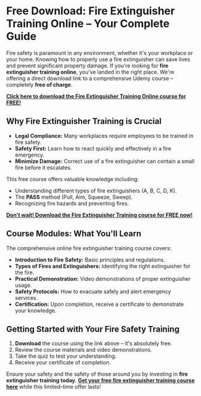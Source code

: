 # Free Download: Fire Extinguisher Training Online – Your Complete Guide

Fire safety is paramount in any environment, whether it's your workplace or your home. Knowing how to properly use a fire extinguisher can save lives and prevent significant property damage. If you're looking for **fire extinguisher training online**, you've landed in the right place. We're offering a direct download link to a comprehensive Udemy course – completely **free of charge**.

[**Click here to download the Fire Extinguisher Training Online course for FREE!**](https://udemywork.com/fire-extinguisher-training-online)

## Why Fire Extinguisher Training is Crucial

*   **Legal Compliance:** Many workplaces require employees to be trained in fire safety.
*   **Safety First:** Learn how to react quickly and effectively in a fire emergency.
*   **Minimize Damage:** Correct use of a fire extinguisher can contain a small fire before it escalates.

This free course offers valuable knowledge including:

*   Understanding different types of fire extinguishers (A, B, C, D, K).
*   The **PASS** method (Pull, Aim, Squeeze, Sweep).
*   Recognizing fire hazards and preventing fires.

[**Don't wait! Download the Fire Extinguisher Training course for FREE now!**](https://udemywork.com/fire-extinguisher-training-online)

## Course Modules: What You'll Learn

The comprehensive online fire extinguisher training course covers:

*   **Introduction to Fire Safety:** Basic principles and regulations.
*   **Types of Fires and Extinguishers:** Identifying the right extinguisher for the fire.
*   **Practical Demonstration:** Video demonstrations of proper extinguisher usage.
*   **Safety Protocols:** How to evacuate safely and alert emergency services.
*   **Certification:** Upon completion, receive a certificate to demonstrate your knowledge.

## Getting Started with Your Fire Safety Training

1.  **Download** the course using the link above – it's absolutely free.
2.  Review the course materials and video demonstrations.
3.  Take the quiz to test your understanding.
4.  Receive your certificate of completion.

Ensure your safety and the safety of those around you by investing in **fire extinguisher training today**. **[Get your free fire extinguisher training course here](https://udemywork.com/fire-extinguisher-training-online)** while this limited-time offer lasts!
